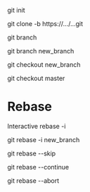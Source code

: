 git init

git clone -b <branch> https://.../...git


git branch

git branch new_branch

git checkout new_branch

git checkout master

# Rebase
Interactive rebase -i

git rebase -i new_branch

git rebase --skip

git rebase --continue

git rebase --abort
